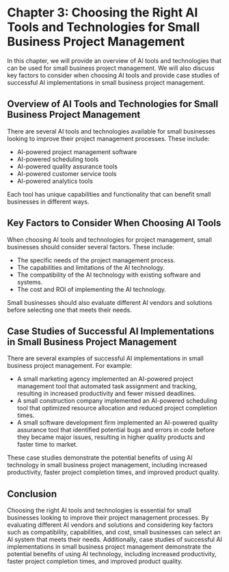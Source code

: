 Chapter 3: Choosing the Right AI Tools and Technologies for Small Business Project Management
=============================================================================================

In this chapter, we will provide an overview of AI tools and technologies that can be used for small business project management. We will also discuss key factors to consider when choosing AI tools and provide case studies of successful AI implementations in small business project management.

Overview of AI Tools and Technologies for Small Business Project Management
---------------------------------------------------------------------------

There are several AI tools and technologies available for small businesses looking to improve their project management processes. These include:

* AI-powered project management software
* AI-powered scheduling tools
* AI-powered quality assurance tools
* AI-powered customer service tools
* AI-powered analytics tools

Each tool has unique capabilities and functionality that can benefit small businesses in different ways.

Key Factors to Consider When Choosing AI Tools
----------------------------------------------

When choosing AI tools and technologies for project management, small businesses should consider several factors. These include:

* The specific needs of the project management process.
* The capabilities and limitations of the AI technology.
* The compatibility of the AI technology with existing software and systems.
* The cost and ROI of implementing the AI technology.

Small businesses should also evaluate different AI vendors and solutions before selecting one that meets their needs.

Case Studies of Successful AI Implementations in Small Business Project Management
----------------------------------------------------------------------------------

There are several examples of successful AI implementations in small business project management. For example:

* A small marketing agency implemented an AI-powered project management tool that automated task assignment and tracking, resulting in increased productivity and fewer missed deadlines.
* A small construction company implemented an AI-powered scheduling tool that optimized resource allocation and reduced project completion times.
* A small software development firm implemented an AI-powered quality assurance tool that identified potential bugs and errors in code before they became major issues, resulting in higher quality products and faster time to market.

These case studies demonstrate the potential benefits of using AI technology in small business project management, including increased productivity, faster project completion times, and improved product quality.

Conclusion
----------

Choosing the right AI tools and technologies is essential for small businesses looking to improve their project management processes. By evaluating different AI vendors and solutions and considering key factors such as compatibility, capabilities, and cost, small businesses can select an AI system that meets their needs. Additionally, case studies of successful AI implementations in small business project management demonstrate the potential benefits of using AI technology, including increased productivity, faster project completion times, and improved product quality.



